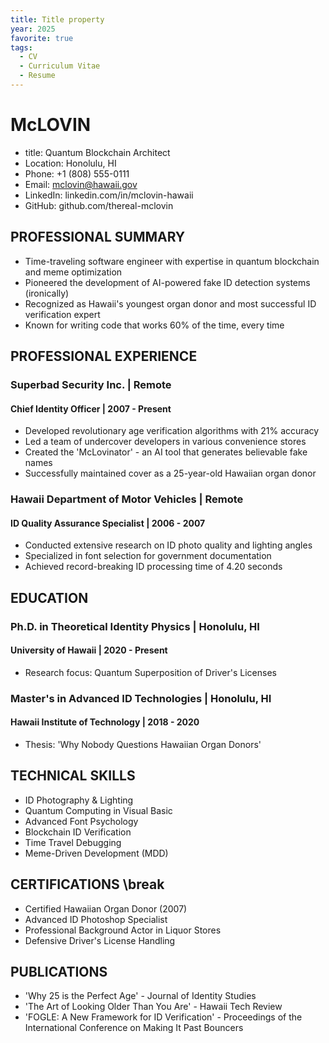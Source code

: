 ```yaml
---
title: Title property
year: 2025
favorite: true
tags:
  - CV
  - Curriculum Vitae
  - Resume
---
```


# McLOVIN
- title: Quantum Blockchain Architect
- Location: Honolulu, HI
- Phone: +1 (808) 555-0111
- Email: mclovin@hawaii.gov
- LinkedIn: linkedin.com/in/mclovin-hawaii
- GitHub: github.com/thereal-mclovin

## PROFESSIONAL SUMMARY
- Time-traveling software engineer with expertise in quantum blockchain and meme optimization
- Pioneered the development of AI-powered fake ID detection systems (ironically)
- Recognized as Hawaii's youngest organ donor and most successful ID verification expert
- Known for writing code that works 60% of the time, every time

## PROFESSIONAL EXPERIENCE
### Superbad Security Inc. | Remote
#### Chief Identity Officer | 2007 - Present
- Developed revolutionary age verification algorithms with 21% accuracy
- Led a team of undercover developers in various convenience stores
- Created the 'McLovinator' - an AI tool that generates believable fake names
- Successfully maintained cover as a 25-year-old Hawaiian organ donor

### Hawaii Department of Motor Vehicles | Remote
#### ID Quality Assurance Specialist | 2006 - 2007
- Conducted extensive research on ID photo quality and lighting angles
- Specialized in font selection for government documentation
- Achieved record-breaking ID processing time of 4.20 seconds

## EDUCATION
### Ph.D. in Theoretical Identity Physics | Honolulu, HI
#### University of Hawaii | 2020 - Present
- Research focus: Quantum Superposition of Driver's Licenses

### Master's in Advanced ID Technologies | Honolulu, HI
#### Hawaii Institute of Technology | 2018 - 2020
- Thesis: 'Why Nobody Questions Hawaiian Organ Donors'

## TECHNICAL SKILLS
- ID Photography & Lighting
- Quantum Computing in Visual Basic
- Advanced Font Psychology
- Blockchain ID Verification
- Time Travel Debugging
- Meme-Driven Development (MDD)

## CERTIFICATIONS \break
- Certified Hawaiian Organ Donor (2007)
- Advanced ID Photoshop Specialist
- Professional Background Actor in Liquor Stores
- Defensive Driver's License Handling

## PUBLICATIONS
- 'Why 25 is the Perfect Age' - Journal of Identity Studies
- 'The Art of Looking Older Than You Are' - Hawaii Tech Review
- 'FOGLE: A New Framework for ID Verification' - Proceedings of the International Conference on Making It Past Bouncers